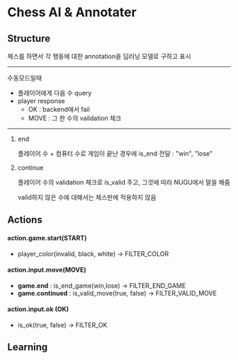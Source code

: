 # Chess AI & Annotater



## Structure

체스를 하면서 각 행동에 대한 annotation을 딥러닝 모델로 구하고 표시

---



수동모드일때 

- 플레이어에게 다음 수 query
- player response
  - OK :  backend에서 fail
  - MOVE : 그 한 수의 vaildation 체크

---

1. end

   플레이어 수 + 컴퓨터 수로 게임이 끝난 경우에 is_end 전달 : "win", "lose"

2. continue

   플레이어 수의 validation 체크로 is_valid 주고, 그것에 따라 NUGU에서 말을 해줌

   valid하지 않은 수에 대해서는 체스판에 적용하지 않음

## Actions

#### action.game.start(START)

- player_color(invalid, black, white) -> FILTER_COLOR

#### action.input.move(MOVE)

- **game.end** : is_end_game(win,lose) -> FILTER_END_GAME
- **game.continued** : is_valid_move(true, false) -> FILTER_VALID_MOVE


#### action.input.ok (OK)

- is_ok(true, false) -> FILTER_OK



## Learning

